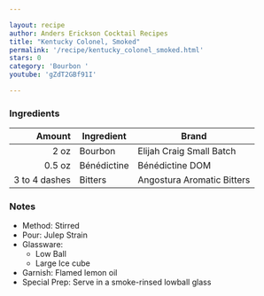 ```yaml
---

layout: recipe
author: Anders Erickson Cocktail Recipes
title: "Kentucky Colonel, Smoked"
permalink: '/recipe/kentucky_colonel_smoked.html'
stars: 0
category: 'Bourbon '
youtube: 'gZdT2GBf91I'

---
```


### Ingredients

|    Amount  | Ingredient               | Brand                |
| ------------: | ----------- | -------------------------- |
|          2 oz | Bourbon     | Elijah Craig Small Batch   |
|        0.5 oz | Bénédictine | Bénédictine DOM            |
| 3 to 4 dashes | Bitters     | Angostura Aromatic Bitters |

### Notes

- Method: Stirred
- Pour: Julep Strain
- Glassware: 
    - Low Ball
    - Large Ice cube
- Garnish: Flamed lemon oil
- Special Prep: Serve in a smoke-rinsed lowball glass

